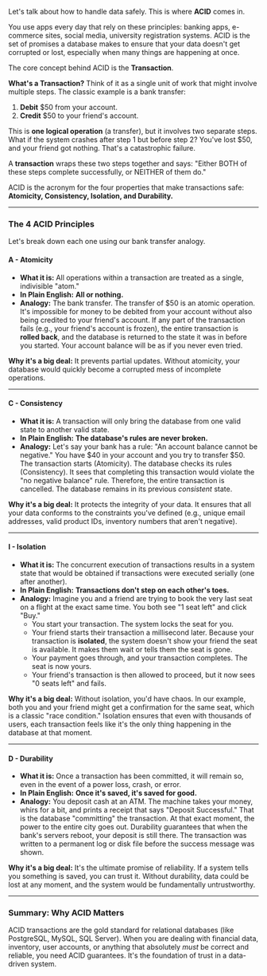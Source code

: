 Let's talk about how to handle data safely. This is where **ACID** comes in.

You use apps every day that rely on these principles: banking apps, e-commerce sites, social media, university registration systems. ACID is the set of promises a database makes to ensure that your data doesn't get corrupted or lost, especially when many things are happening at once.

The core concept behind ACID is the **Transaction**.

**What's a Transaction?**
Think of it as a single unit of work that might involve multiple steps. The classic example is a bank transfer:

1.  **Debit** $50 from your account.
2.  **Credit** $50 to your friend's account.

This is **one logical operation** (a transfer), but it involves two separate steps. What if the system crashes after step 1 but before step 2? You've lost $50, and your friend got nothing. That's a catastrophic failure.

A **transaction** wraps these two steps together and says: "Either BOTH of these steps complete successfully, or NEITHER of them do."

ACID is the acronym for the four properties that make transactions safe: **Atomicity, Consistency, Isolation, and Durability.**

---

### The 4 ACID Principles

Let's break down each one using our bank transfer analogy.

#### A - Atomicity

*   **What it is:** All operations within a transaction are treated as a single, indivisible "atom."
*   **In Plain English:** **All or nothing.**
*   **Analogy:** The bank transfer. The transfer of $50 is an atomic operation. It's impossible for money to be debited from your account without also being credited to your friend's account. If any part of the transaction fails (e.g., your friend's account is frozen), the entire transaction is **rolled back**, and the database is returned to the state it was in before you started. Your account balance will be as if you never even tried.

**Why it's a big deal:** It prevents partial updates. Without atomicity, your database would quickly become a corrupted mess of incomplete operations.

---

#### C - Consistency

*   **What it is:** A transaction will only bring the database from one valid state to another valid state.
*   **In Plain English:** **The database's rules are never broken.**
*   **Analogy:** Let's say your bank has a rule: "An account balance cannot be negative." You have $40 in your account and you try to transfer $50. The transaction starts (Atomicity). The database checks its rules (Consistency). It sees that completing this transaction would violate the "no negative balance" rule. Therefore, the entire transaction is cancelled. The database remains in its previous *consistent* state.

**Why it's a big deal:** It protects the integrity of your data. It ensures that all your data conforms to the constraints you've defined (e.g., unique email addresses, valid product IDs, inventory numbers that aren't negative).

---

#### I - Isolation

*   **What it is:** The concurrent execution of transactions results in a system state that would be obtained if transactions were executed serially (one after another).
*   **In Plain English:** **Transactions don't step on each other's toes.**
*   **Analogy:** Imagine you and a friend are trying to book the very last seat on a flight at the exact same time. You both see "1 seat left" and click "Buy."
    *   You start your transaction. The system locks the seat for you.
    *   Your friend starts their transaction a millisecond later. Because your transaction is **isolated**, the system doesn't show your friend the seat is available. It makes them wait or tells them the seat is gone.
    *   Your payment goes through, and your transaction completes. The seat is now yours.
    *   Your friend's transaction is then allowed to proceed, but it now sees "0 seats left" and fails.

**Why it's a big deal:** Without isolation, you'd have chaos. In our example, both you and your friend might get a confirmation for the same seat, which is a classic "race condition." Isolation ensures that even with thousands of users, each transaction feels like it's the only thing happening in the database at that moment.

---

#### D - Durability

*   **What it is:** Once a transaction has been committed, it will remain so, even in the event of a power loss, crash, or error.
*   **In Plain English:** **Once it's saved, it's saved for good.**
*   **Analogy:** You deposit cash at an ATM. The machine takes your money, whirs for a bit, and prints a receipt that says "Deposit Successful." That is the database "committing" the transaction. At that exact moment, the power to the entire city goes out. Durability guarantees that when the bank's servers reboot, your deposit is still there. The transaction was written to a permanent log or disk file before the success message was shown.

**Why it's a big deal:** It's the ultimate promise of reliability. If a system tells you something is saved, you can trust it. Without durability, data could be lost at any moment, and the system would be fundamentally untrustworthy.

---

### Summary: Why ACID Matters

ACID transactions are the gold standard for relational databases (like PostgreSQL, MySQL, SQL Server). When you are dealing with financial data, inventory, user accounts, or anything that absolutely *must* be correct and reliable, you need ACID guarantees. It's the foundation of trust in a data-driven system.
